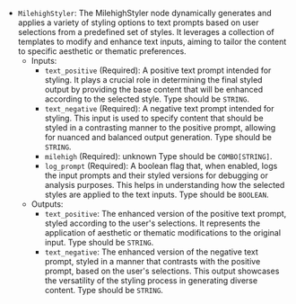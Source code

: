 - `MilehighStyler`: The MilehighStyler node dynamically generates and applies a variety of styling options to text prompts based on user selections from a predefined set of styles. It leverages a collection of templates to modify and enhance text inputs, aiming to tailor the content to specific aesthetic or thematic preferences.
    - Inputs:
        - `text_positive` (Required): A positive text prompt intended for styling. It plays a crucial role in determining the final styled output by providing the base content that will be enhanced according to the selected style. Type should be `STRING`.
        - `text_negative` (Required): A negative text prompt intended for styling. This input is used to specify content that should be styled in a contrasting manner to the positive prompt, allowing for nuanced and balanced output generation. Type should be `STRING`.
        - `milehigh` (Required): unknown Type should be `COMBO[STRING]`.
        - `log_prompt` (Required): A boolean flag that, when enabled, logs the input prompts and their styled versions for debugging or analysis purposes. This helps in understanding how the selected styles are applied to the text inputs. Type should be `BOOLEAN`.
    - Outputs:
        - `text_positive`: The enhanced version of the positive text prompt, styled according to the user's selections. It represents the application of aesthetic or thematic modifications to the original input. Type should be `STRING`.
        - `text_negative`: The enhanced version of the negative text prompt, styled in a manner that contrasts with the positive prompt, based on the user's selections. This output showcases the versatility of the styling process in generating diverse content. Type should be `STRING`.
